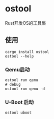 # ostool

Rust开发OS的工具集

## 使用

```shell
cargo install ostool
ostool --help
```

### Qemu启动

```shell
ostool run qemu
# debug
ostool run qemu -d
```

### U-Boot 启动

```shell
ostool uboot
```
